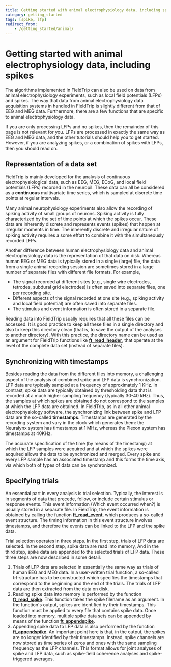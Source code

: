 ```yaml
---
title: Getting started with animal electrophysiology data, including spikes
category: getting_started
tags: [spike, lfp]
redirect_from:
    - /getting_started/animal/
---
```


# Getting started with animal electrophysiology data, including spikes

The algorithms implemented in FieldTrip can also be used on data from animal electrophysiology experiments, such as local field potentials (LFPs) and spikes. The way that data from animal electrophysiology data acquisition systems in handled in FieldTrip is slightly different from that of EEG and MEG data. Furthermore, there are a few functions that are specific to animal electrophysiology data.

If you are only processing LFPs and no spikes, then the remainder of this page is not relevant for you. LFPs are processed in exactly the same way as EEG and MEG data, and the other tutorials should help you to get started. However, if you are analyzing spikes, or a combination of spikes with LFPs, then you should read on.

## Representation of a data set

FieldTrip is mainly developed for the analysis of continuous electrophysiological data, such as EEG, MEG, ECoG, and local field potentials (LFPs) recorded in the neuropil. These data can all be considered as a **continuous** multivariate time series, which is sampled at discrete time points at regular intervals.

Many animal neurophysiology experiments also allow the recording of spiking activity of small groups of neurons. Spiking activity is fully characterized by the set of time points at which the spikes occur. These data are inherently discrete and represents events (spikes) that happen at irregular moments in time. The inherently discrete and irregular nature of spiking activity requires a some effort to combine it with the simultaneously recorded LFPs.

Another difference between human electrophysiology data and animal electrophysiology data is the representation of that data on disk. Whereas human EEG or MEG data is typically stored in a single (large) file, the data from a single animal recording session are sometimes stored in a large number of separate files with different file formats. For example,

- The signal recorded at different sites (e.g., single wire electrodes, tetrodes, subdural grid electrodes) is often saved into separate files, one per recording site.
- Different aspects of the signal recorded at one site (e.g., spiking activity and local field potential) are often saved into separate files.
- The stimulus and event information is often stored in a separate file.

Reading data into FieldTrip usually requires that all these files can be accessed. It is good practice to keep all these files in a single directory and also to keep this directory clean (that is, to save the output of the analyses to another directory). With this practice, the directory name can be used as an argument for FieldTrip functions like **[ft_read_header](/reference/fileio/ft_read_header)**, that operate at the level of the complete data set (instead of separate files).

## Synchronizing with timestamps

Besides reading the data from the different files into memory, a challenging aspect of the analysis of combined spike and LFP data is synchronization. LFP data are typically sampled at a frequency of approximately 1 KHz. In contrast, spike data are typically obtained by thresholding data that is recorded at a much higher sampling frequency (typically 30-40 kHz). Thus, the samples at which spikes are obtained do not correspond to the samples at which the LFP data are obtained. In FieldTrip, as in all other animal electrophysiology software, the synchronizing link between spike and LFP data are the so-called **timestamps**. Timestamps are generated by the recording system and vary in the clock which generates them: the Neuralynx system has timestamps at 1 MHz, whereas the Plexon system has timestamps at 40KHz.

The accurate specification of the time (by means of the timestamp) at which the LFP samples were acquired and at which the spikes were acquired allows the data to be synchronized and merged. Every spike and every LFP sample has an associated timestamp and this forms the time axis, via which both of types of data can be synchronized.

## Specifying trials

An essential part in every analysis is trial selection. Typically, the interest is in segments of data that precede, follow, or include certain stimulus or response events. This event information (Which event occurred when?) is usually stored in a separate file. In FieldTrip, the event information is obtained by calling the function **[ft_read_event](/reference/fileio/ft_read_event)**, which produces a so-called event structure. The timing information in this event structure involves timestamps, and therefore the events can be linked to the LFP and the spike data.

Trial selection operates in three steps. In the first step, trials of LFP data are selected. In the second step, spike data are read into memory, And in the third step, spike data are appended to the selected trials of LFP data. These three steps are now described in some detail.

1.  Trials of LFP data are selected in essentially the same way as trials of human EEG and MEG data. In a user-written trial function, a so-called trl-structure has to be constructed which specifies the timestamps that correspond to the beginning and the end of the trials. The trials of LFP data are then extracted from the data on disk.
2.  Reading spike data into memory is performed by the function **[ft_read_spike](/reference/fileio/ft_read_spike)**. This function takes the spike filename as an argument. In the function's output, spikes are identified by their timestamps. This function must be applied to every file that contains spike data. Once loaded into memory, multiple spike data sets can be appended by means of the function **[ft_appendspike](/reference/ft_appendspike)**.
3.  Appending spike data to LFP data is also performed by the function **[ft_appendspike](/reference/ft_appendspike)**. An important point here is that, in the output, the spikes are no longer identified by their timestamps. Instead, spike channels are now stored as time series of zeros and ones with the same sampling frequency as the LFP channels. This format allows for joint analyses of spike and LFP data, such as spike-field coherence analyses and spike-triggered averages.
